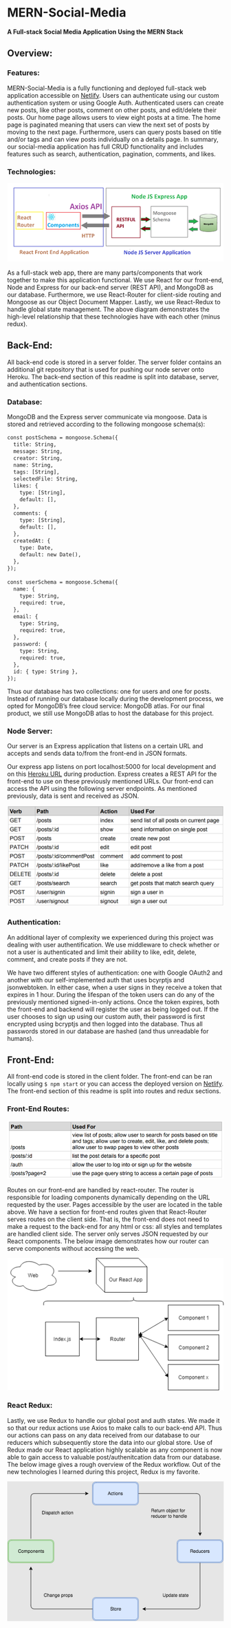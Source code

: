 # MERN-Social-Media

<b>A Full-stack Social Media Application Using the MERN Stack</b>

<h2>Overview:</h2>

<h3>Features:</h3>

MERN-Social-Media is a fully functioning and deployed full-stack web application accessible on <a href="https://mern-socialmedia-ethanduong.netlify.app/posts">Netlify</a>. Users can authenticate using our custom authentication system or using Google Auth. Authenticated users can create new posts, like other posts, comment on other posts, and edit/delete their posts. Our home page allows users to view eight posts at a time. The home page is paginated meaning that users can view the next set of posts by moving to the next page. Furthermore, users can query posts based on title and/or tags and can view posts individually on a details page. In summary, our social-media application has full CRUD functionality and includes features such as search, authentication, pagination, comments, and likes.

<h3>Technologies:</h3>

![MERN STACK OVERVIEW](./readme_resources/MERN_mongoose.png)

As a full-stack web app, there are many parts/components that work together to make this application functional. We use React for our front-end, Node and Express for our back-end server (REST API), and MongoDB as our database. Furthermore, we use React-Router for client-side routing and Mongoose as our Object Document Mapper. Lastly, we use React-Redux to handle global state management. The above diagram demonstrates the high-level relationship that these technologies have with each other (minus redux). 

<h2>Back-End:</h2>
All back-end code is stored in a server folder. The server folder contains an additional git repository that is used for pushing our node server onto Heroku. The back-end section of this readme is split into database, server, and authentication sections. 
 
<h3>Database:</h3>
MongoDB and the Express server communicate via mongoose. Data is stored and retrieved according to the following mongoose schema(s): 

```
const postSchema = mongoose.Schema({
  title: String,
  message: String,
  creator: String,
  name: String,
  tags: [String],
  selectedFile: String,
  likes: {
    type: [String],
    default: [],
  },
  comments: {
    type: [String],
    default: [],
  },
  createdAt: {
    type: Date,
    default: new Date(),
  },
});

const userSchema = mongoose.Schema({
  name: {
    type: String,
    required: true,
  },
  email: {
    type: String,
    required: true,
  },
  password: {
    type: String,
    required: true,
  },
  id: { type: String },
});
```

Thus our database has two collections: one for users and one for posts. Instead of running our database locally during the development process, we opted for MongoDB’s free cloud service: MongoDB atlas. For our final product, we still use MongoDB atlas to host the database for this project.

<h3>Node Server:</h3>

Our server is an Express application that listens on a certain URL and accepts and sends data to/from the front-end in JSON formats.

Our express app listens on port localhost:5000 for local development and on this <a href=https://mernsocialmedia-ethanduong.herokuapp.com/>Heroku URL</a> during production. Express creates a REST API for the front-end to use on these previously mentioned URLs. Our front-end can access the API using the following server endpoints. As mentioned previously, data is sent and received as JSON. 

![SERVER_ENDPOINTS](./readme_resources/server_routes.PNG)

<h3>Authentication:</h3>

An additional layer of complexity we experienced during this project was dealing with user authentification. We use middleware to check whether or not a user is authenticated and limit their ability to like, edit, delete, comment, and create posts if they are not. 

We have two different styles of authentication: one with Google OAuth2 and another with our self-implemented auth that uses bcyrptjs and jsonwebtoken. In either case, when a user signs in they receive a token that expires in 1 hour. During the lifespan of the token users can do any of the previously mentioned signed-in-only actions. Once the token expires, both the front-end and backend will register the user as being logged out. If the user chooses to sign up using our custom auth, their password is first encrypted using bcryptjs and then logged into the database. Thus all passwords stored in our database are hashed (and thus unreadable for humans). 

<h2>Front-End:</h2>

All front-end code is stored in the client folder. The front-end can be ran locally using `$ npm start` or you can access the deployed version on <a href="https://mern-socialmedia-ethanduong.netlify.app/posts">Netlify</a>. The front-end section of this readme is split into routes and redux sections. 

<h3>Front-End Routes:</h3>

![REACT ROUTER](./readme_resources/front-end_routes.PNG)

Routes on our front-end are handled by react-router. The router is responsible for loading components dynamically depending on the URL requested by the user. Pages accessible by the user are located in the table above. We have a section for front-end routes given that React-Router serves routes on the client side. That is, the front-end does not need to make a request to the back-end for any html or css: all styles and templates are handled client side. The server only serves JSON requested by our React components. The below image demonstrates how our router can serve components without accessing the web.

![REACT ROUTER](./readme_resources/React_Router.png)

<h3>React Redux:</h3>

Lastly, we use Redux to handle our global post and auth states. We made it so that our redux actions use Axios to make calls to our back-end API. Thus our actions can pass on any data received from our database to our reducers which subsequently store the data into our global store. Use of Redux made our React application highly scalable as any component is now able to gain access to valuable post/authenitcation data from our database. The below image gives a rough overview of the Redux workflow. Out of the new technologies I learned during this project, Redux is my favorite.

![REACT REDUX](./readme_resources/redux_workflow.png)
